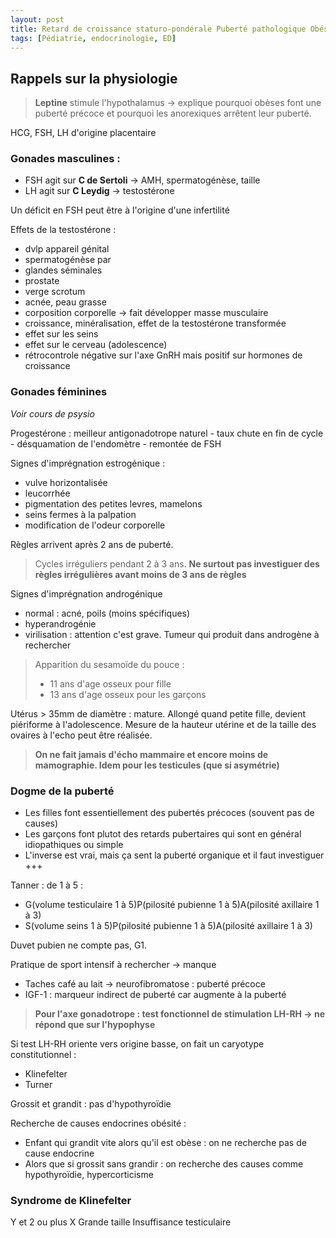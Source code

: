 ```yaml
---
layout: post
title: Retard de croissance staturo-pondérale Puberté pathologique Obésité de l'enfant
tags: [Pédiatrie, endocrinologie, ED]
---
```


## Rappels sur la physiologie

> **Leptine** stimule l'hypothalamus -> explique pourquoi obèses font une puberté précoce et pourquoi les anorexiques arrêtent leur puberté.

HCG, FSH, LH d'origine placentaire

### Gonades masculines :
- FSH agit sur **C de Sertoli** -> AMH, spermatogénèse, taille
- LH agit sur **C Leydig** -> testostérone

Un déficit en FSH peut être à l'origine d'une infertilité

Effets de la testostérone :
- dvlp appareil génital
- spermatogénèse par
- glandes séminales
- prostate
- verge scrotum
- acnée, peau grasse
- corposition corporelle -> fait développer masse musculaire
- croissance, minéralisation, effet de la testostérone transformée
- effet sur les seins
- effet sur le cerveau (adolescence)
- rétrocontrole négative sur l'axe GnRH mais positif sur hormones de croissance

### Gonades féminines

_Voir cours de psysio_

Progestérone : meilleur antigonadotrope naturel
	- taux chute en fin de cycle
	- désquamation de l'endomètre
	- remontée de FSH

Signes d'imprégnation estrogénique :
- vulve horizontalisée
- leucorrhée
- pigmentation des petites levres, mamelons
- seins fermes à la palpation
- modification de l'odeur corporelle

Règles arrivent après 2 ans de puberté.
> Cycles irréguliers pendant 2 à 3 ans. **Ne surtout pas investiguer des règles irrégulières avant moins de 3 ans de règles**

Signes d'imprégnation androgénique
- normal : acné, poils (moins spécifiques)
- hyperandrogénie
- virilisation : attention c'est grave. Tumeur qui produit dans androgène à rechercher

> Apparition du sesamoïde du pouce :
> - 11 ans d'age osseux pour fille
> - 13 ans d'age osseux pour les garçons

Utérus > 35mm de diamètre : mature. Allongé quand petite fille, devient piériforme à l'adolescence. Mesure de la hauteur utérine et de la taille des ovaires à l'echo peut être réalisée.

>**On ne fait jamais d'écho mammaire et encore moins de mamographie. Idem pour les testicules (que si asymétrie)**

### Dogme de la puberté

- Les filles font essentiellement des pubertés précoces (souvent pas de causes)
- Les garçons font plutot des retards pubertaires qui sont en général idiopathiques ou simple
- L'inverse est vrai, mais ça sent la puberté organique et il faut investiguer +++

Tanner : de 1 à 5 :
- G(volume testiculaire 1 à 5)P(pilosité pubienne 1 à 5)A(pilosité axillaire 1 à 3)
- S(volume seins 1 à 5)P(pilosité pubienne 1 à 5)A(pilosité axillaire 1 à 3)

Duvet pubien ne compte pas, G1.

Pratique de sport intensif à rechercher -> manque

- Taches café au lait -> neurofibromatose : puberté précoce
- IGF-1 : marqueur indirect de puberté car augmente à la puberté

> **Pour l'axe gonadotrope : test fonctionnel de stimulation LH-RH -> ne répond que sur l'hypophyse**

Si test LH-RH oriente vers origine basse, on fait un caryotype constitutionnel :
- Klinefelter
- Turner

Grossit et grandit : pas d'hypothyroïdie

Recherche de causes endocrines obésité :
- Enfant qui grandit vite alors qu'il est obèse : on ne recherche pas de cause endocrine
- Alors que si grossit sans grandir : on recherche des causes comme hypothyroïdie, hypercorticisme

### Syndrome de Klinefelter

Y et 2 ou plus X
Grande taille
Insuffisance testiculaire
